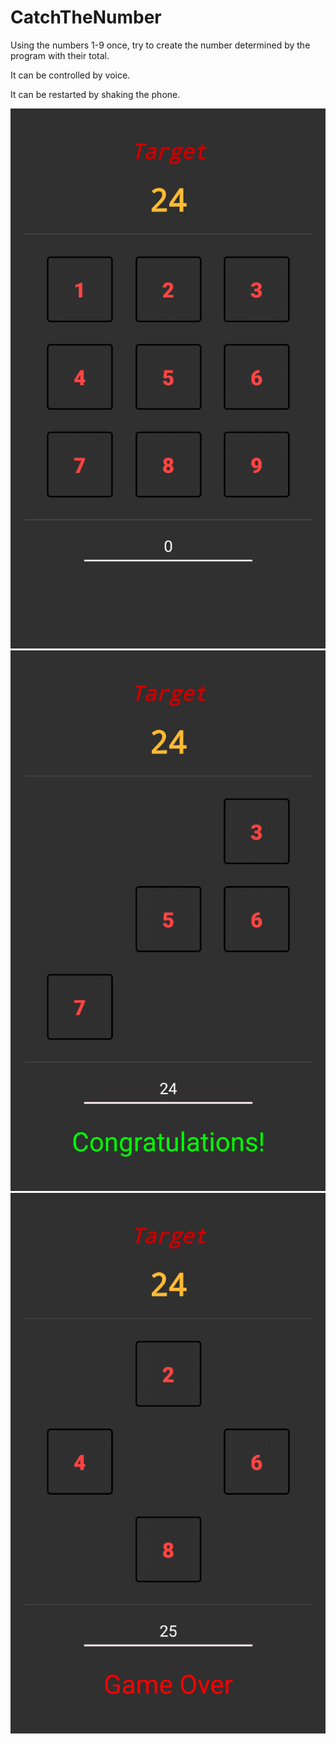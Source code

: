 # CatchTheNumber

Using the numbers 1-9 once, try to create the number determined by the program with their total.

It can be controlled by voice.

It can be restarted by shaking the phone.

![First Screen](https://github.com/okarakas/CatchTheNumber/blob/main/screenshots/1.png?raw=true)
![Congratulations](https://github.com/okarakas/CatchTheNumber/blob/main/screenshots/2.png?raw=true)
![Game Over](https://github.com/okarakas/CatchTheNumber/blob/main/screenshots/3.png?raw=true)
